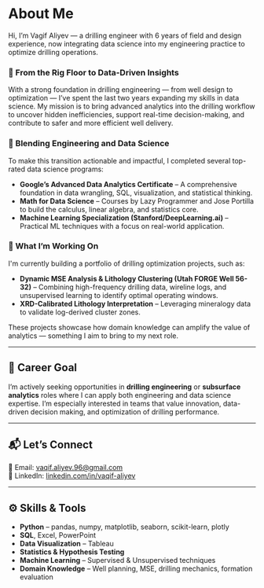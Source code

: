 # About Me

Hi, I’m Vagif Aliyev — a drilling engineer with 6 years of field and design experience, now integrating data science into my engineering practice to optimize drilling operations.

### 🎯 From the Rig Floor to Data-Driven Insights

With a strong foundation in drilling engineering — from well design to optimization — I’ve spent the last two years expanding my skills in data science. My mission is to bring advanced analytics into the drilling workflow to uncover hidden inefficiencies, support real-time decision-making, and contribute to safer and more efficient well delivery.

### 🧠 Blending Engineering and Data Science

To make this transition actionable and impactful, I completed several top-rated data science programs:

- **Google’s Advanced Data Analytics Certificate** – A comprehensive foundation in data wrangling, SQL, visualization, and statistical thinking.
- **Math for Data Science** – Courses by Lazy Programmer and Jose Portilla to build the calculus, linear algebra, and statistics core.
- **Machine Learning Specialization (Stanford/DeepLearning.ai)** – Practical ML techniques with a focus on real-world application.

### 🔬 What I’m Working On

I'm currently building a portfolio of drilling optimization projects, such as:
- **Dynamic MSE Analysis & Lithology Clustering (Utah FORGE Well 56-32)** – Combining high-frequency drilling data, wireline logs, and unsupervised learning to identify optimal operating windows.
- **XRD-Calibrated Lithology Interpretation** – Leveraging mineralogy data to validate log-derived cluster zones.

These projects showcase how domain knowledge can amplify the value of analytics — something I aim to bring to my next role.

---

## 🚀 Career Goal

I’m actively seeking opportunities in **drilling engineering** or **subsurface analytics** roles where I can apply both engineering and data science expertise. I’m especially interested in teams that value innovation, data-driven decision making, and optimization of drilling performance.

---

## 📬 Let’s Connect

📧 Email: vaqif.aliyev.96@gmail.com  
🔗 LinkedIn: [linkedin.com/in/vaqif-aliyev](https://www.linkedin.com/in/vaqif-aliyev)

---

## ⚙️ Skills & Tools

- **Python** – pandas, numpy, matplotlib, seaborn, scikit-learn, plotly  
- **SQL**, Excel, PowerPoint  
- **Data Visualization** – Tableau  
- **Statistics & Hypothesis Testing**  
- **Machine Learning** – Supervised & Unsupervised techniques  
- **Domain Knowledge** – Well planning, MSE, drilling mechanics, formation evaluation

